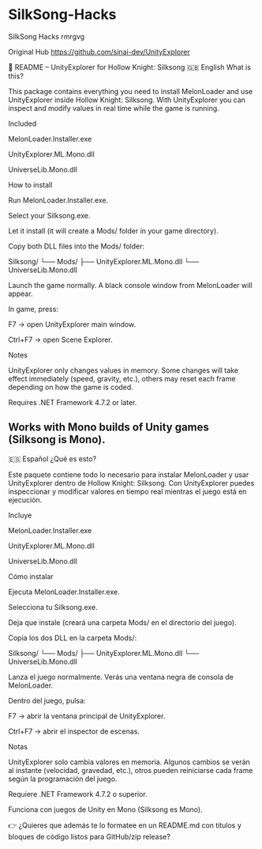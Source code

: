 # SilkSong-Hacks
SilkSong Hacks
rmrgvg

Original Hub https://github.com/sinai-dev/UnityExplorer

📖 README – UnityExplorer for Hollow Knight: Silksong
🇬🇧 English
What is this?

This package contains everything you need to install MelonLoader and use UnityExplorer inside Hollow Knight: Silksong. With UnityExplorer you can inspect and modify values in real time while the game is running.

Included

MelonLoader.Installer.exe

UnityExplorer.ML.Mono.dll

UniverseLib.Mono.dll

How to install

Run MelonLoader.Installer.exe.

Select your Silksong.exe.

Let it install (it will create a Mods/ folder in your game directory).

Copy both DLL files into the Mods/ folder:

Silksong/
└── Mods/
    ├── UnityExplorer.ML.Mono.dll
    └── UniverseLib.Mono.dll


Launch the game normally. A black console window from MelonLoader will appear.

In game, press:

F7 → open UnityExplorer main window.

Ctrl+F7 → open Scene Explorer.

Notes

UnityExplorer only changes values in memory. Some changes will take effect immediately (speed, gravity, etc.), others may reset each frame depending on how the game is coded.

Requires .NET Framework 4.7.2 or later.

Works with Mono builds of Unity games (Silksong is Mono).
------------------------------------------------------------------------------------------------------------------------------------------------------------------------------------------
🇪🇸 Español
¿Qué es esto?

Este paquete contiene todo lo necesario para instalar MelonLoader y usar UnityExplorer dentro de Hollow Knight: Silksong. Con UnityExplorer puedes inspeccionar y modificar valores en tiempo real mientras el juego está en ejecución.

Incluye

MelonLoader.Installer.exe

UnityExplorer.ML.Mono.dll

UniverseLib.Mono.dll

Cómo instalar

Ejecuta MelonLoader.Installer.exe.

Selecciona tu Silksong.exe.

Deja que instale (creará una carpeta Mods/ en el directorio del juego).

Copia los dos DLL en la carpeta Mods/:

Silksong/
└── Mods/
    ├── UnityExplorer.ML.Mono.dll
    └── UniverseLib.Mono.dll


Lanza el juego normalmente. Verás una ventana negra de consola de MelonLoader.

Dentro del juego, pulsa:

F7 → abrir la ventana principal de UnityExplorer.

Ctrl+F7 → abrir el inspector de escenas.

Notas

UnityExplorer solo cambia valores en memoria. Algunos cambios se verán al instante (velocidad, gravedad, etc.), otros pueden reiniciarse cada frame según la programación del juego.

Requiere .NET Framework 4.7.2 o superior.

Funciona con juegos de Unity en Mono (Silksong es Mono).

👉 ¿Quieres que además te lo formatee en un README.md con títulos y bloques de código listos para GitHub/zip release?
